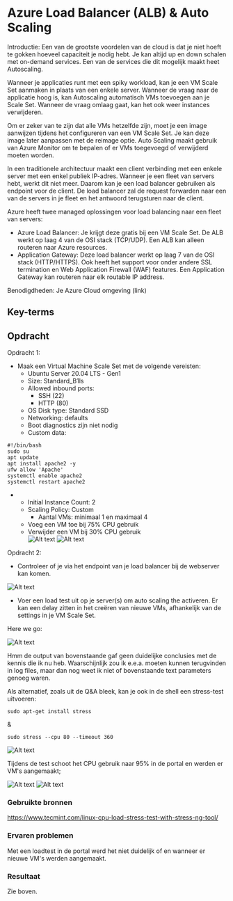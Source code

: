 # Azure Load Balancer (ALB) & Auto Scaling

Introductie:
Een van de grootste voordelen van de cloud is dat je niet hoeft te gokken hoeveel capaciteit je nodig hebt. Je kan altijd up en down schalen met on-demand services. Een van de services die dit mogelijk maakt heet Autoscaling.

Wanneer je applicaties runt met een spiky workload, kan je een VM Scale Set aanmaken in plaats van een enkele server. Wanneer de vraag naar de applicatie hoog is, kan Autoscaling automatisch VMs toevoegen aan je Scale Set. Wanneer de vraag omlaag gaat, kan het ook weer instances verwijderen.

Om er zeker van te zijn dat alle VMs hetzelfde zijn, moet je een image aanwijzen tijdens het configureren van een VM Scale Set. Je kan deze image later aanpassen met de reimage optie. Auto Scaling maakt gebruik van Azure Monitor om te bepalen of er VMs toegevoegd of verwijderd moeten worden.

In een traditionele architectuur maakt een client verbinding met een enkele server met een enkel publiek IP-adres. Wanneer je een fleet van servers hebt, werkt dit niet meer. Daarom kan je een load balancer gebruiken als endpoint voor de client. De load balancer zal de request forwarden naar een van de servers in je fleet en het antwoord terugsturen naar de client.

Azure heeft twee managed oplossingen voor load balancing naar een fleet van servers:
* Azure Load Balancer: Je krijgt deze gratis bij een VM Scale Set. De ALB werkt op laag 4 van de OSI stack (TCP/UDP). Een ALB kan alleen routeren naar Azure resources.
* Application Gateway: Deze load balancer werkt op laag 7 van de OSI stack (HTTP/HTTPS). Ook heeft het support voor onder andere SSL termination en Web Application Firewall (WAF) features. Een Application Gateway kan routeren naar elk routable IP address.

Benodigdheden:
Je Azure Cloud omgeving (link)

## Key-terms

## Opdracht

Opdracht 1:
* Maak een Virtual Machine Scale Set met de volgende vereisten:
    * Ubuntu Server 20.04 LTS - Gen1
    * Size: Standard_B1ls
    * Allowed inbound ports:
        * SSH (22)
        * HTTP (80)
    * OS Disk type: Standard SSD
    * Networking: defaults
    * Boot diagnostics zijn niet nodig
    * Custom data:

```
#!/bin/bash
sudo su
apt update
apt install apache2 -y
ufw allow 'Apache'
systemctl enable apache2
systemctl restart apache2
```

*   * Initial Instance Count: 2
    * Scaling Policy: Custom
        * Aantal VMs: minimaal 1 en maximaal 4
    * Voeg een VM toe bij 75% CPU gebruik
    * Verwijder een VM bij 30% CPU gebruik  
![Alt text](../00_includes/Week5/AZ-11.1.PNG)
![Alt text](../00_includes/Week5/AZ-11.2.PNG)

Opdracht 2:
* Controleer of je via het endpoint van je load balancer bij de webserver kan komen.  

![Alt text](../00_includes/Week5/AZ-11.3.PNG) 
* Voer een load test uit op je server(s) om auto scaling the activeren. Er kan een delay zitten in het creëren van nieuwe VMs, afhankelijk van de settings in je VM Scale Set.

Here we go:

![Alt text](../00_includes/Week5/AZ11.4.PNG)

Hmm de output van bovenstaande gaf geen duidelijke conclusies met de kennis die ik nu heb. Waarschijnlijk zou ik e.e.a. moeten kunnen terugvinden in log files, maar dan nog weet ik niet of bovenstaande text parameters genoeg waren.

Als alternatief, zoals uit de Q&A bleek, kan je ook in de shell een stress-test uitvoeren:

```
sudo apt-get install stress
```
&
```
sudo stress --cpu 80 --timeout 360
```
![Alt text](../00_includes/Week5/AZ11.7.PNG)

Tijdens de test schoot het CPU gebruik naar 95% in de portal en werden er VM's aangemaakt;

![Alt text](../00_includes/Week5/AZ11.5.PNG)
![Alt text](../00_includes/Week5/AZ11.6.PNG)

### Gebruikte bronnen
https://www.tecmint.com/linux-cpu-load-stress-test-with-stress-ng-tool/  
### Ervaren problemen
Met een loadtest in de portal werd het niet duidelijk of en wanneer er nieuwe VM's werden aangemaakt. 

### Resultaat

Zie boven.